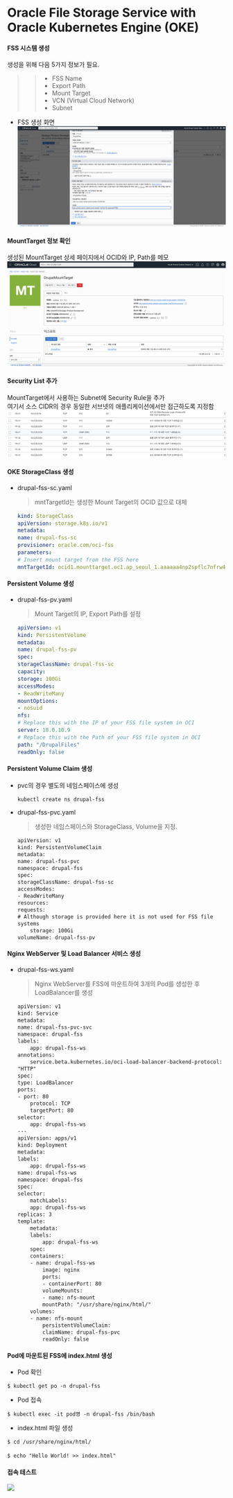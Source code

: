 # Oracle File Storage Service with Oracle Kubernetes Engine (OKE)

#### FSS 시스템 생성 
생성을 위해 다음 5가지 정보가 필요.
>> * FSS Name
>> * Export Path
>> * Mount Target
>> * VCN (Virtual Cloud Network)
>> * Subnet

* FSS 생성 화면
![](images/oci_create_fss.png)


#### MountTarget 정보 확인
생성된 MountTarget 상세 페이지에서 OCID와 IP, Path를 메모
![](images/oc-fss-mounttarget.png)

#### Security List 추가
MountTarget에서 사용하는 Subnet에 Security Rule을 추가  
여기서 소스 CIDR의 경우 동일한 서브넷의 애플리케이션에서만 접근하도록 지정함
![](images/oci-fss-security-rule.png)


#### OKE StorageClass 생성 

* drupal-fss-sc.yaml
    > mntTargetId는 생성한 Mount Target의 OCID 값으로 대체
    ```yaml
    kind: StorageClass
    apiVersion: storage.k8s.io/v1
    metadata:
    name: drupal-fss-sc
    provisioner: oracle.com/oci-fss
    parameters:
    # Insert mount target from the FSS here
    mntTargetId: ocid1.mounttarget.oc1.ap_seoul_1.aaaaaa4np2spflc7nfrw4llqojxwiotboawxgzlpovwc2mjnmfsc2mia
    ```

#### Persistent Volume 생성

* drupal-fss-pv.yaml
    > Mount Target의 IP, Export Path를 설정
    ```yaml
    apiVersion: v1
    kind: PersistentVolume
    metadata:
    name: drupal-fss-pv
    spec:
    storageClassName: drupal-fss-sc
    capacity:
    storage: 100Gi
    accessModes:
    - ReadWriteMany
    mountOptions:
    - nosuid
    nfs:
    # Replace this with the IP of your FSS file system in OCI
    server: 10.0.10.9
    # Replace this with the Path of your FSS file system in OCI
    path: "/DrupalFiles"
    readOnly: false
    ```

#### Persistent Volume Claim 생성
* pvc의 경우 별도의 네임스페이스에 생성
    ```
    kubectl create ns drupal-fss
    ```
* drupal-fss-pvc.yaml
    > 생성한 네임스페이스와 StorageClass, Volume을 지정.
    ```
    apiVersion: v1
    kind: PersistentVolumeClaim
    metadata:
    name: drupal-fss-pvc
    namespace: drupal-fss
    spec:
    storageClassName: drupal-fss-sc
    accessModes:
    - ReadWriteMany
    resources:
    requests:
    # Although storage is provided here it is not used for FSS file systems
        storage: 100Gi
    volumeName: drupal-fss-pv
    ```

#### Nginx WebServer 및 Load Balancer 서비스 생성
  
* drupal-fss-ws.yaml
    > Nginx WebServer를 FSS에 마운트하여 3개의 Pod를 생성한 후 LoadBalancer를 생성
    ```
    apiVersion: v1
    kind: Service
    metadata:
    name: drupal-fss-pvc-svc
    namespace: drupal-fss
    labels:
        app: drupal-fss-ws 
    annotations:
        service.beta.kubernetes.io/oci-load-balancer-backend-protocol: "HTTP"
    spec:
    type: LoadBalancer
    ports:
    - port: 80
        protocol: TCP 
        targetPort: 80
    selector:
        app: drupal-fss-ws
    ---
    apiVersion: apps/v1
    kind: Deployment
    metadata:
    labels:
        app: drupal-fss-ws 
    name: drupal-fss-ws
    namespace: drupal-fss
    spec:
    selector:
        matchLabels:
        app: drupal-fss-ws
    replicas: 3
    template:
        metadata:
        labels:
            app: drupal-fss-ws 
        spec:
        containers:
        - name: drupal-fss-ws 
            image: nginx
            ports:
            - containerPort: 80
            volumeMounts:
            - name: nfs-mount
            mountPath: "/usr/share/nginx/html/"
        volumes:
        - name: nfs-mount
            persistentVolumeClaim:
            claimName: drupal-fss-pvc
            readOnly: false
  ```

#### Pod에 마운트된 FSS에 index.html 생성
* Pod 확인
```
$ kubectl get po -n drupal-fss
```

* Pod 접속
```
$ kubectl exec -it pod명 -n drupal-fss /bin/bash
```

* index.html 파일 생성
```
$ cd /usr/share/nginx/html/

$ echo "Hello World! >> index.html"
```

#### 접속 테스트
![](images/oc0-fss-index.png)